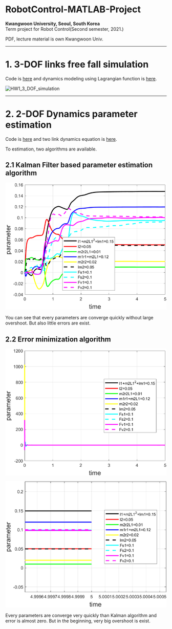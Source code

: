 # RobotControl-MATLAB-Project

**Kwangwoon University, Seoul, South Korea**
<br>
Term project for Robot Control(Second semester, 2021.)

PDF, lecture material is own Kwangwoon Univ.

---

# 1. 3-DOF links free fall simulation
Code is [here](https://github.com/msjun23/RobotControl-MATLAB-Project/blob/main/RobotControl_TermProject/HW1_3_DOF_simulation.m) and dynamics modeling using Lagrangian function is [here](https://github.com/msjun23/RobotControl-MATLAB-Project/blob/main/RobotControl_TermProject/HW1_3_DOF_dynamics.m).

![HW1_3_DOF_simulation](/images/HW1_3_DOF_simulation.gif)

---

# 2. 2-DOF Dynamics parameter estimation
Code is [here](https://github.com/msjun23/RobotControl-MATLAB-Project/blob/main/RobotControl_TermProject/HW2_2_DOF_dynamics_parameter_estimation.m) and two link dynamics equation is [here](https://github.com/msjun23/RobotControl-MATLAB-Project/blob/main/RobotControl_TermProject/HW2_two_link.m).

To estimation, two algorithms are available.

## 2.1 Kalman Filter based parameter estimation algorithm
![2-DOF_dynamics_estimation_kalman_filter](/images/2-DOF_dynamics_estimation_kalman_filter.png)

You can see that every parameters are converge quickly without large overshoot. But also little errors are exist.

## 2.2 Error minimization algorithm
![2-DOF_dynamics_estimation_minimization_algorithm](/images/2-DOF_dynamics_estimation_minimization_algorithm.png)

![2-DOF_dynamics_estimation_minimization_algorithm2](/images/2-DOF_dynamics_estimation_minimization_algorithm2.png)

Every parameters are converge very quickly than Kalman algorithm and error is almost zero. But in the beginning, very big overshoot is exist.
